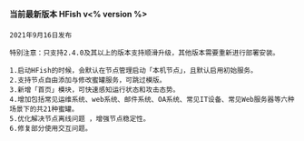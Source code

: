 #### 当前最新版本 HFish v<% version %>

```wiki
2021年9月16日发布

特别注意：只支持2.4.0及其以上的版本支持顺滑升级，其他版本需要重新进行部署安装。

1.启动HFish的时候，会默认在节点管理启动「本机节点」，且默认启用初始服务。
2.支持节点自由添加与修改蜜罐服务，可跳过模版。
3.新增「首页」模块，可快速感知运行状态和攻击态势。
4.增加包括常见运维系统、web系统、邮件系统、OA系统、常见IT设备、常见Web服务器等六种场景下的共21种蜜罐。
5.优化解决节点离线问题 ，增强节点稳定性。
6.修复部分使用交互问题。
```



